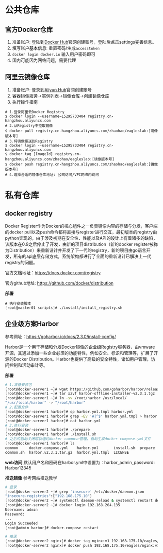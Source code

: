 # 公共仓库
## 官方Docker仓库
1. 准备账户: 登陆到[Docker Hub](https://hub.docker.com/)官网创建账号，登陆后点击settings完善信息。
2. 填写账户基本信息: 重置密码/生成`accesstoken`
3. `docker login docker.io` 输入用户密码即可
4. 国内可能因为网络问题，需要代理
   
## 阿里云镜像仓库
1. 准备账户: 登录到[Aliyun Hub](https://cr.console.aliyun.com/)官网创建账号
2. 容器镜像服务->实例列表->镜像仓库->创建镜像仓库
3. 执行操作指南

```shell
# 1.登录阿里云Docker Registry
$ docker login --username=15295733404 registry.cn-hangzhou.aliyuncs.com
# 2.从Registry中拉取镜像
$ docker pull registry.cn-hangzhou.aliyuncs.com/zhaohao/eagleslab:[镜像版本号]
# 3.将镜像推送到Registry
$ docker login --username=15295733404 registry.cn-hangzhou.aliyuncs.com
$ docker tag [ImageId] registry.cn-hangzhou.aliyuncs.com/zhaohao/eagleslab:[镜像版本号]
$ docker push registry.cn-hangzhou.aliyuncs.com/zhaohao/eagleslab:[镜像版本号]
# 4.选择合适的镜像仓库地址: 公网访问/VPC网络内访问
```

# 私有仓库
## docker registry
Docker Register作为Docker的核心组件之一负责镜像内容的存储与分发，客户端的docker pull以及push命令都将直接与register进行交互，最初版本的registry由python实现的，由于涉及初期在安全性、性能以及API的设计上有着诸多的缺陷，该版本在0.9之后停止了开发，由新的项目distribution（新的docker register被称为Distribution）来重新设计并开发了下一代的registry，新的项目由go语言开发，所有的api底层存储方式，系统架构都进行了全面的重新设计已解决上一代registry的问题。

官方文档地址：https://docs.docker.com/registry

官方github地址: https://github.com/docker/distribution

**部署**
```shell
# 执行安装脚本
[root@master01 scripts]# ./install/install_registry.sh
```

## 企业级方案Harbor
参考网址：https://goharbor.io/docs/2.3.0/install-config/

Harbor是一个用于存储和分发Docker镜像的企业级Registry服务器，由vmware开源，其通过添加一些企业必须的功能特性，例如安全、标识和管理等，扩展了开源的Docker Distribution。Harbor也提供了高级的安全特性，诸如用户管理，访问控制和活动审计等。

**部署**
```bash
# 1.准备安装包
[root@docker-server1 ~]# wget https://github.com/goharbor/harbor/releases/download/v2.3.1/harbor-offline-installer-v2.3.1.tgz
[root@docker-server1 ~]# tar xzvf harbor-offline-installer-v2.3.1.tgz 
[root@docker-server1 ~]# ln -sv /root/harbor /usr/local/
"/usr/local/harbor" -> "/root/harbor"
# 2.配置文件
[root@docker-server1 harbor]# cp harbor.yml.tmpl harbor.yml
[root@docker-server1 harbor]# grep -Ev '#|^$' harbor.yml.tmpl > harbor.yml
[root@docker-server1 harbor]# cat harbor.yml
# 3.执行安装
[root@docker-server1 harbor]# ./prepare 
[root@docker-server1 harbor]# ./install.sh 
# 之后的启动关闭可以通过docker-compose管理，自动生成docker-compose.yml文件
[root@docker-server1 harbor]# ls
common     docker-compose.yml    harbor.yml       install.sh  prepare
common.sh  harbor.v2.3.1.tar.gz  harbor.yml.tmpl  LICENSE
```
**web访问**
默认用户名和密码在harbor.yml中设置为：harbor_admin_password: Harbor12345

**推送镜像**
参考网站推送教学

```bash
# 登录
[root@docker-server2 ~]# grep 'insecure' /etc/docker/daemon.json
"insecure-registries":["192.168.175.10"]
[root@docker-server2 ~]# systemctl daemon-reload & systemctl restart docker
[root@docker-server2 ~]# docker login 192.168.204.135
Username: admin
Password: 
...
Login Succeeded
[root@admin harbor]# docker-compose restart

# 推送
[root@docker-server2 nginx]# docker tag nginx:v1 192.168.175.10/eagles/nginx:v1
[root@docker-server2 nginx]# docker push 192.168.175.10/eagles/nginx:v1
```

